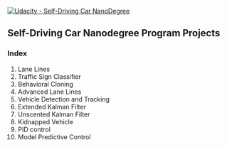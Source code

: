 [![Udacity - Self-Driving Car NanoDegree](https://s3.amazonaws.com/udacity-sdc/github/shield-carnd.svg)](http://www.udacity.com/drive)

## Self-Driving Car Nanodegree Program Projects

### Index
1. Lane Lines
2. Traffic Sign Classifier
3. Behavioral Cloning
4. Advanced Lane Lines
5. Vehicle Detection and Tracking
6. Extended Kalman Filter
7. Unscented Kalman Filter
8. Kidnapped Vehicle
9. PID control
10. Model Predictive Control
